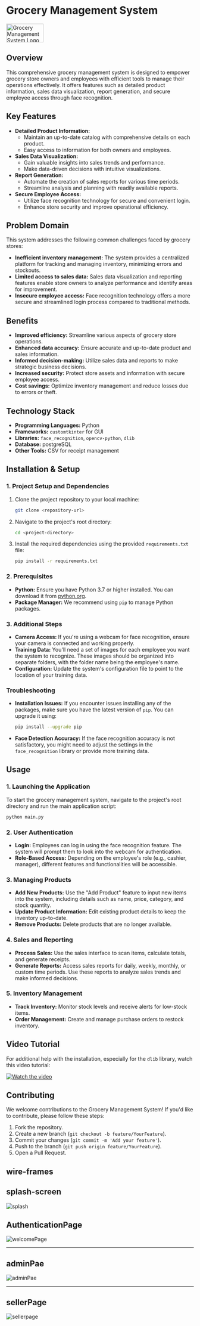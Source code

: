 
# Grocery Management System

<img src="assets/logo.png" alt="Grocery Management System Logo" width="100" height="50"> 

## Overview

This comprehensive grocery management system is designed to empower grocery store owners and employees with efficient tools to manage their operations effectively. It offers features such as detailed product information, sales data visualization, report generation, and secure employee access through face recognition. 

## Key Features

- **Detailed Product Information:**
    - Maintain an up-to-date catalog with comprehensive details on each product.
    - Easy access to information for both owners and employees.
- **Sales Data Visualization:**
    - Gain valuable insights into sales trends and performance.
    - Make data-driven decisions with intuitive visualizations.
- **Report Generation:**
    - Automate the creation of sales reports for various time periods.
    - Streamline analysis and planning with readily available reports.
- **Secure Employee Access:**
    - Utilize face recognition technology for secure and convenient login.
    - Enhance store security and improve operational efficiency.

## Problem Domain

This system addresses the following common challenges faced by grocery stores:

- **Inefficient inventory management:** The system provides a centralized platform for tracking and managing inventory, minimizing errors and stockouts.
- **Limited access to sales data:** Sales data visualization and reporting features enable store owners to analyze performance and identify areas for improvement.
- **Insecure employee access:** Face recognition technology offers a more secure and streamlined login process compared to traditional methods.

## Benefits

- **Improved efficiency:** Streamline various aspects of grocery store operations.
- **Enhanced data accuracy:** Ensure accurate and up-to-date product and sales information.
- **Informed decision-making:** Utilize sales data and reports to make strategic business decisions.
- **Increased security:** Protect store assets and information with secure employee access.
- **Cost savings:** Optimize inventory management and reduce losses due to errors or theft.

## Technology Stack

- **Programming Languages:** Python
- **Frameworks:** `customtkinter` for GUI
- **Libraries:** `face_recognition`, `opencv-python`, `dlib`
- **Database:** postgreSQL
- **Other Tools:** CSV for receipt management

## Installation & Setup

### 1. Project Setup and Dependencies

1. Clone the project repository to your local machine:
    ```bash
    git clone <repository-url>
    ```
2. Navigate to the project's root directory:
    ```bash
    cd <project-directory>
    ```
3. Install the required dependencies using the provided `requirements.txt` file:
    ```bash
    pip install -r requirements.txt
    ```

### 2. Prerequisites

- **Python:** Ensure you have Python 3.7 or higher installed. You can download it from [python.org](https://www.python.org/).
- **Package Manager:** We recommend using `pip` to manage Python packages.

### 3. Additional Steps

- **Camera Access:** If you're using a webcam for face recognition, ensure your camera is connected and working properly.
- **Training Data:** You'll need a set of images for each employee you want the system to recognize. These images should be organized into separate folders, with the folder name being the employee's name.
- **Configuration:** Update the system's configuration file to point to the location of your training data.

### Troubleshooting

- **Installation Issues:** If you encounter issues installing any of the packages, make sure you have the latest version of `pip`. You can upgrade it using:
    ```bash
    pip install --upgrade pip
    ```
- **Face Detection Accuracy:** If the face recognition accuracy is not satisfactory, you might need to adjust the settings in the `face_recognition` library or provide more training data.

## Usage

### 1. Launching the Application

To start the grocery management system, navigate to the project's root directory and run the main application script:
```bash
python main.py
```

### 2. User Authentication

- **Login:** Employees can log in using the face recognition feature. The system will prompt them to look into the webcam for authentication.
- **Role-Based Access:** Depending on the employee's role (e.g., cashier, manager), different features and functionalities will be accessible.

### 3. Managing Products

- **Add New Products:** Use the "Add Product" feature to input new items into the system, including details such as name, price, category, and stock quantity.
- **Update Product Information:** Edit existing product details to keep the inventory up-to-date.
- **Remove Products:** Delete products that are no longer available.

### 4. Sales and Reporting

- **Process Sales:** Use the sales interface to scan items, calculate totals, and generate receipts.
- **Generate Reports:** Access sales reports for daily, weekly, monthly, or custom time periods. Use these reports to analyze sales trends and make informed decisions.

### 5. Inventory Management

- **Track Inventory:** Monitor stock levels and receive alerts for low-stock items.
- **Order Management:** Create and manage purchase orders to restock inventory.

## Video Tutorial

For additional help with the installation, especially for the `dlib` library, watch this video tutorial:

[![Watch the video](https://img.youtube.com/vi/pO150OCX-ac/0.jpg)](https://www.youtube.com/watch?v=pO150OCX-ac)

## Contributing

We welcome contributions to the Grocery Management System! If you'd like to contribute, please follow these steps:

1. Fork the repository.
2. Create a new branch (`git checkout -b feature/YourFeature`).
3. Commit your changes (`git commit -m 'Add your feature'`).
4. Push to the branch (`git push origin feature/YourFeature`).
5. Open a Pull Request.



## wire-frames


## splash-screen

![splash](wireframes/image.png)

## AuthenticationPage

![welcomePage](./wireframes/welcome-wireframe.png)

---

## adminPae

![adminPae](./wireframes/Admin-wireframe.png)

---

## sellerPage

![sellerpage](./wireframes/seller-wireframe.png)
